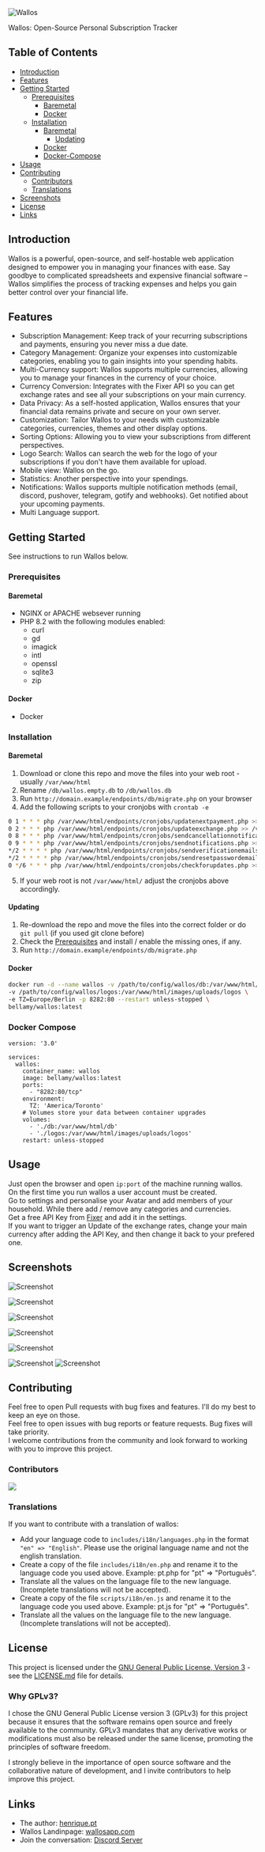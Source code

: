 <picture>
  <source media="(prefers-color-scheme: dark)" srcset="./images/siteicons/walloswhite.png">
  <source media="(prefers-color-scheme: light)" srcset="./images/siteicons/wallos.png">
  <img alt="Wallos" src="./images/siteicons/wallos.png">
</picture>

Wallos: Open-Source Personal Subscription Tracker

## Table of Contents

- [Introduction](#introduction)
- [Features](#features)
- [Getting Started](#getting-started)
  - [Prerequisites](#prerequisites)
    - [Baremetal](#baremetal)
    - [Docker](#docker)
  - [Installation](#installation)
    - [Baremetal](#baremetal-1)
      - [Updating](#updating)
    - [Docker](#docker-1)
    - [Docker-Compose](#docker-compose)
- [Usage](#usage)
- [Contributing](#contributing)
  - [Contributors](#contributors)
  - [Translations](#translations)
- [Screenshots](#screenshots)
- [License](#license)
- [Links](#links)

## Introduction

Wallos is a powerful, open-source, and self-hostable web application designed to empower you in managing your finances with ease. Say goodbye to complicated spreadsheets and expensive financial software – Wallos simplifies the process of tracking expenses and helps you gain better control over your financial life.

## Features

- Subscription Management: Keep track of your recurring subscriptions and payments, ensuring you never miss a due date.
- Category Management: Organize your expenses into customizable categories, enabling you to gain insights into your spending habits.
- Multi-Currency support: Wallos supports multiple currencies, allowing you to manage your finances in the currency of your choice.
- Currency Conversion: Integrates with the Fixer API so you can get exchange rates and see all your subscriptions on your main currency.
- Data Privacy: As a self-hosted application, Wallos ensures that your financial data remains private and secure on your own server.
- Customization: Tailor Wallos to your needs with customizable categories, currencies, themes and other display options.
- Sorting Options: Allowing you to view your subscriptions from different perspectives.
- Logo Search: Wallos can search the web for the logo of your subscriptions if you don't have them available for upload.
- Mobile view: Wallos on the go.
- Statistics: Another perspective into your spendings.
- Notifications:  Wallos supports multiple notification methods (email, discord, pushover, telegram, gotify and webhooks). Get notified about your upcoming payments.
- Multi Language support.

## Getting Started

See instructions to run Wallos below.

### Prerequisites

#### Baremetal

- NGINX or APACHE websever running
- PHP 8.2 with the following modules enabled:
    - curl
    - gd
    - imagick
    - intl
    - openssl
    - sqlite3
    - zip

#### Docker

- Docker

### Installation

#### Baremetal

1. Download or clone this repo and move the files into your web root - usually `/var/www/html`
2. Rename `/db/wallos.empty.db` to `/db/wallos.db`
3. Run `http://domain.example/endpoints/db/migrate.php` on your browser
4. Add the following scripts to your cronjobs with `crontab -e`

```bash
0 1 * * * php /var/www/html/endpoints/cronjobs/updatenextpayment.php >> /var/log/cron/updatenextpayment.log 2>&1
0 2 * * * php /var/www/html/endpoints/cronjobs/updateexchange.php >> /var/log/cron/updateexchange.log 2>&1
0 8 * * * php /var/www/html/endpoints/cronjobs/sendcancellationnotifications.php >> /var/log/cron/sendcancellationnotifications.log 2>&1
0 9 * * * php /var/www/html/endpoints/cronjobs/sendnotifications.php >> /var/log/cron/sendnotifications.log 2>&1
*/2 * * * * php /var/www/html/endpoints/cronjobs/sendverificationemails.php >> /var/log/cron/sendverificationemail.log 2>&1
*/2 * * * * php /var/www/html/endpoints/cronjobs/sendresetpasswordemails.php >> /var/log/cron/sendresetpasswordemails.log 2>&1
0 */6 * * * php /var/www/html/endpoints/cronjobs/checkforupdates.php >> /var/log/cron/checkforupdates.log 2>&1
```

5. If your web root is not `/var/www/html/` adjust the cronjobs above accordingly.

#### Updating

1. Re-download the repo and move the files into the correct folder or do `git pull` (if you used git clone before)
2. Check the [Prerequisites](#baremetal) and install / enable the missing ones, if any.
3. Run `http://domain.example/endpoints/db/migrate.php`

#### Docker

```bash
docker run -d --name wallos -v /path/to/config/wallos/db:/var/www/html/db \
-v /path/to/config/wallos/logos:/var/www/html/images/uploads/logos \
-e TZ=Europe/Berlin -p 8282:80 --restart unless-stopped \
bellamy/wallos:latest
```

### Docker Compose

```
version: '3.0'

services:
  wallos:
    container_name: wallos
    image: bellamy/wallos:latest
    ports:
      - "8282:80/tcp"
    environment:
      TZ: 'America/Toronto'
    # Volumes store your data between container upgrades
    volumes:
      - './db:/var/www/html/db'
      - './logos:/var/www/html/images/uploads/logos'
    restart: unless-stopped
```

## Usage

Just open the browser and open `ip:port` of the machine running wallos.  
On the first time you run wallos a user account must be created.  
Go to settings and personalise your Avatar and add members of your household. While there add / remove any categories and currencies.  
Get a free API Key from [Fixer](https://fixer.io/#pricing_plan) and add it in the settings.  
If you want to trigger an Update of the exchange rates, change your main currency after adding the API Key, and then change it back to your prefered one.  

## Screenshots

![Screenshot](screenshots/wallos-dashboard-light.png)

![Screenshot](screenshots/wallos-dashboard-dark.png)

![Screenshot](screenshots/wallos-stats.png)

![Screenshot](screenshots/wallos-calendar.png)

![Screenshot](screenshots/wallos-form.png)

![Screenshot](screenshots/wallos-dashboard-mobile-light.png) ![Screenshot](screenshots/wallos-dashboard-mobile-dark.png)

## Contributing

Feel free to open Pull requests with bug fixes and features. I'll do my best to keep an eye on those.  
Feel free to open issues with bug reports or feature requests. Bug fixes will take priority.  
I welcome contributions from the community and look forward to working with you to improve this project.

### Contributors

<a href="https://github.com/ellite/wallos/graphs/contributors">
  <img src="https://contrib.rocks/image?repo=ellite/wallos" />
</a>

### Translations

If you want to contribute with a translation of wallos:
- Add your language code to `includes/i18n/languages.php` in the format `"en" => "English"`. Please use the original language name and not the english translation.
- Create a copy of the file `includes/i18n/en.php` and rename it to the language code you used above. Example: pt.php for "pt" => "Português".
- Translate all the values on the language file to the new language. (Incomplete translations will not be accepted).
- Create a copy of the file `scripts/i18n/en.js` and rename it to the language code you used above. Example: pt.js for "pt" => "Português".
- Translate all the values on the language file to the new language. (Incomplete translations will not be accepted).

## License

This project is licensed under the [GNU General Public License, Version 3](LICENSE.md) - see the [LICENSE.md](LICENSE.md) file for details.

### Why GPLv3?

I chose the GNU General Public License version 3 (GPLv3) for this project because it ensures that the software remains open source and freely available to the community. GPLv3 mandates that any derivative works or modifications must also be released under the same license, promoting the principles of software freedom.

I strongly believe in the importance of open source software and the collaborative nature of development, and I invite contributors to help improve this project.

## Links

- The author: [henrique.pt](https://henrique.pt)
- Wallos Landinpage: [wallosapp.com](https://wallosapp.com)
- Join the conversation: [Discord Server](https://discord.gg/anex9GUrPW)